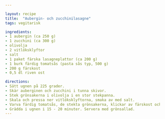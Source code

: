 ```yaml
---

layout: recipe
title:  "Aubergin- och zucchinilasagne"
tags: vegitarisk

ingredients:
- 1 aubergin (ca 250 g)
- 1 zucchini (ca 300 g)
- olivolja
- 2 vitlöksklyftor
- salt
- 1 paket färska lasagneplattor (ca 200 g)
- 1 burk färdig tomatsås (pasta sås typ, 500 g)
- 200 g färskost
- 0,5 dl riven ost

directions:
- Sätt ugnen på 225 grader.
- Skär auberginen och zucchini i tunna skivor.
- Stek grönsakerna i olivolja i en stor stekpanna.
- Skala och pressa ner vitlöksklyftorna, smaka av med salt.
- Varva färdig tomatsås, de stekta grönsakerna, klickar av färskost och lasagneplattorn i en ugnssäker form. Börja och sluta med tomatsås. Strö över riven ost.
- Grädda i ugnen i 15 - 20 minuter. Servera med grönsallad.
---
```







